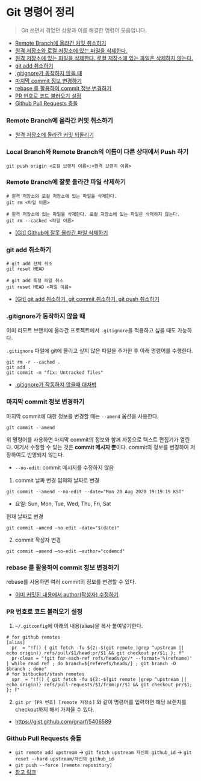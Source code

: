 # Git 명령어 정리
> Git 쓰면서 겪었던 상황과 이를 해결한 명령어 모음입니다.

- [Remote Branch에 올라간 커밋 취소하기](#remote-branch에-올라간-커밋-취소하기)
- [원격 저장소와 로컬 저장소에 있는 파일을 삭제한다.](#원격-저장소와-로컬-저장소에-있는-파일을-삭제한다)
- [원격 저장소에 있는 파일을 삭제한다. 로컬 저장소에 있는 파일은 삭제하지 않는다.](#원격-저장소에-있는-파일을-삭제한다-로컬-저장소에-있는-파일은-삭제하지-않는다)
- [git add 취소하기](#git-add-취소하기)
- [.gitignore가 동작하지 않을 때](#gitignore가-동작하지-않을-때)
- [마지막 commit 정보 변경하기](#마지막-commit-정보-변경하기)
- [rebase 를 활용하여 commit 정보 변경하기](#rebase-를-활용하여-commit-정보-변경하기)
- [PR 번호로 코드 불러오기 설정](#pr-번호로-코드-불러오기-설정)
- [Github Pull Requests 충돌](#github-pull-requests-충돌)


### Remote Branch에 올라간 커밋 취소하기
- [원격 저장소에 올라간 커밋 되돌리기](https://jupiny.com/2019/03/19/revert-commits-in-remote-repository/)

### Local Branch와 Remote Branch의 이름이 다른 상태에서 Push 하기

```
git push origin <로컬 브랜치 이름>:<원격 브랜치 이름>
```

### Remote Branch에 잘못 올라간 파일 삭제하기

```
# 원격 저장소와 로컬 저장소에 있는 파일을 삭제한다.
git rm <파일 이름>

# 원격 저장소에 있는 파일을 삭제한다. 로컬 저장소에 있는 파일은 삭제하지 않는다.
git rm --cached <파일 이름>
```

- [[Git] Github에 잘못 올라간 파일 삭제하기](https://gmlwjd9405.github.io/2018/05/17/git-delete-incorrect-files.html)

### git add 취소하기

```
# git add 전체 취소
git reset HEAD

# git add 특정 파일 취소
git reset HEAD <파일 이름>
```

- [[Git] git add 취소하기, git commit 취소하기, git push 취소하기](https://gmlwjd9405.github.io/2018/05/25/git-add-cancle.html)

### .gitignore가 동작하지 않을 때
이미 리모트 브랜치에 올라간 프로젝트에서 `.gitignore`을 적용하고 싶을 때도 가능하다.

`.gitignore` 파일에 git에 올리고 싶지 않은 파일을 추가한 후 아래 명령어를 수행한다.

```
git rm -r --cached .
git add .
git commit -m "fix: Untracked files"
```

- [.gitignore가 작동하지 않을때 대처법](https://jojoldu.tistory.com/307)

### 마지막 commit 정보 변경하기
마지막 commit에 대한 정보를 변경할 때는 `--amend` 옵션을 사용한다.

```
git commit --amend
```

위 명령어를 사용하면 마지막 commit의 정보와 함께 자동으로 텍스트 편집기가 열린다. 여기서 수정할 수 있는 것은 **commit 메시지 뿐**이다. commit의 정보를 변경하여 저장하여도 반영되지 않는다.

- `--no-edit`: commit 메시지를 수정하지 않음

1. commit 날짜 변경
임의의 날짜로 변경

```
git commit --amend --no-edit --date="Mon 20 Aug 2020 19:19:19 KST"
```

- 요일: Sun, Mon, Tue, Wed, Thu, Fri, Sat

현재 날짜로 변경

```
git commit —amend —no-edit —date="$(date)"
```

2. commit 작성자 변경

```
git commit —amend —no-edit —author="codemcd"
```

### rebase 를 활용하여 commit 정보 변경하기
rebase를 사용하면 여러 commit의 정보를 변경할 수 있다.

- [이미 커밋된 내용에서 author(작성자) 수정하기](https://jojoldu.tistory.com/120)

### PR 번호로 코드 불러오기 설정
1. `~/.gitconfig`에 아래의 내용(alias)을 복사 붙여넣기한다.

```
# for github remotes
[alias]
  pr  = "!f() { git fetch -fu ${2:-$(git remote |grep ^upstream || echo origin)} refs/pull/$1/head:pr/$1 && git checkout pr/$1; }; f"
  pr-clean = "!git for-each-ref refs/heads/pr/* --format='%(refname)' | while read ref ; do branch=${ref#refs/heads/} ; git branch -D $branch ; done"
# for bitbucket/stash remotes
  spr  = "!f() { git fetch -fu ${2:-$(git remote |grep ^upstream || echo origin)} refs/pull-requests/$1/from:pr/$1 && git checkout pr/$1; }; f"
```

2. `git pr [PR 번호] [remote 저장소]` 와 같이 명령어를 입력하면 해당 브랜치를 checkout까지 해서 가져올 수 있다.

- <https://gist.github.com/gnarf/5406589>

### Github Pull Requests 충돌
- `git remote add upstream` -> `git fetch upstream 자신의 github_id` -> `git reset --hard upstream/자신의 github_id`
- `git push --force [remote repository]`
- [참고 링크](https://planbs.tistory.com/entry/Git-Pull-request%EC%97%90%EC%84%9C-%EB%B0%9C%EC%83%9D%ED%95%98%EB%8A%94-%EC%B6%A9%EB%8F%8C-%ED%95%B4%EA%B2%B0%ED%95%98%EA%B8%B0)